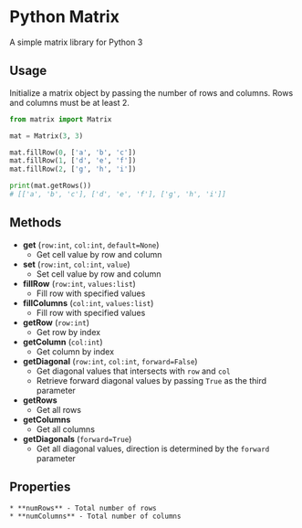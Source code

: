 # Python Matrix

A simple matrix library for Python 3


## Usage

Initialize a matrix object by passing the number of rows and columns. Rows and columns must be at least 2.

```python
from matrix import Matrix

mat = Matrix(3, 3)

mat.fillRow(0, ['a', 'b', 'c'])
mat.fillRow(1, ['d', 'e', 'f'])
mat.fillRow(2, ['g', 'h', 'i'])

print(mat.getRows())
# [['a', 'b', 'c'], ['d', 'e', 'f'], ['g', 'h', 'i']]
```

## Methods

* **get** (`row:int`, `col:int`, `default=None`)
    - Get cell value by row and column
* **set** (`row:int`, `col:int`, `value`)
	- Set cell value by row and column
* **fillRow** (`row:int`, `values:list`)
    * Fill row with specified values
* **fillColumns** (`col:int`, `values:list`)
    * Fill row with specified values
* **getRow** (`row:int`)
    * Get row by index
* **getColumn** (`col:int`)
    * Get column by index
* **getDiagonal** (`row:int`, `col:int`, `forward=False`)
    * Get diagonal values that intersects with `row` and `col`
    * Retrieve forward diagonal values by passing `True` as the third parameter
* **getRows**
    * Get all rows
* **getColumns**
    * Get all columns
* **getDiagonals** (`forward=True`)
    * Get all diagonal values, direction is determined by the `forward` parameter

## Properties

	* **numRows** - Total number of rows
	* **numColumns** - Total number of columns